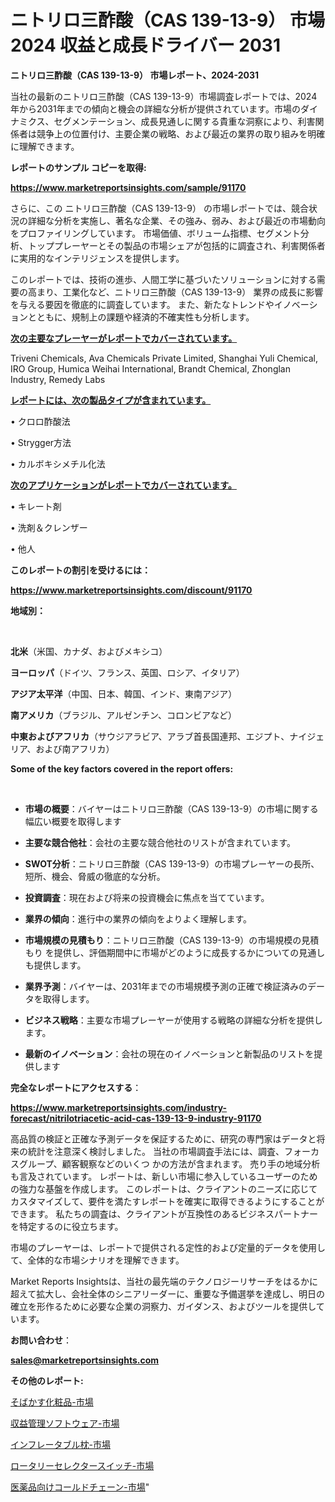  # ニトリロ三酢酸（CAS 139-13-9） 市場 2024 収益と成長ドライバー 2031

<strong>ニトリロ三酢酸（CAS 139-13-9） 市場レポート、2024-2031</strong>

当社の最新のニトリロ三酢酸（CAS 139-13-9）市場調査レポートでは、2024年から2031年までの傾向と機会の詳細な分析が提供されています。市場のダイナミクス、セグメンテーション、成長見通しに関する貴重な洞察により、利害関係者は競争上の位置付け、主要企業の戦略、および最近の業界の取り組みを明確に理解できます。



<strong>レポートのサンプル コピーを取得:</strong> <a href=https://www.marketreportsinsights.com/sample/91170>

<strong><u>https://www.marketreportsinsights.com/sample/91170</u></strong></a>

さらに、この ニトリロ三酢酸（CAS 139-13-9） の市場レポートでは、競合状況の詳細な分析を実施し、著名な企業、その強み、弱み、および最近の市場動向をプロファイリングしています。 市場価値、ボリューム指標、セグメント分析、トッププレーヤーとその製品の市場シェアが包括的に調査され、利害関係者に実用的なインテリジェンスを提供します。

このレポートでは、技術の進歩、人間工学に基づいたソリューションに対する需要の高まり、工業化など、ニトリロ三酢酸（CAS 139-13-9） 業界の成長に影響を与える要因を徹底的に調査しています。 また、新たなトレンドやイノベーションとともに、規制上の課題や経済的不確実性も分析します。



<strong><u>次の主要なプレーヤーがレポートでカバーされています。</u></strong>

Triveni Chemicals, Ava Chemicals Private Limited, Shanghai Yuli Chemical, IRO Group, Humica Weihai International, Brandt Chemical, Zhonglan Industry, Remedy Labs



<strong><u><b>レポートには、次の製品タイプが含まれています。</b></u></strong>

• クロロ酢酸法

• Strygger方法

• カルボキシメチル化法



<strong><u><b>次のアプリケーションがレポートでカバーされています。</b></u></strong>

• キレート剤

• 洗剤＆クレンザー

• 他人



<strong><b>このレポートの割引を受けるには：</b></strong>

<a href=https://www.marketreportsinsights.com/discount/91170>

<strong><u>https://www.marketreportsinsights.com/discount/91170</u></strong></a>



<strong>地域別：</strong>

<strong> </strong>



<strong>北米</strong>（米国、カナダ、およびメキシコ）



<strong>ヨーロッパ</strong>（ドイツ、フランス、英国、ロシア、イタリア）



<strong>アジア太平洋</strong>（中国、日本、韓国、インド、東南アジア）



<strong>南アメリカ</strong>（ブラジル、アルゼンチン、コロンビアなど）



<strong>中東およびアフリカ</strong>（サウジアラビア、アラブ首長国連邦、エジプト、ナイジェリア、および南アフリカ）



<strong>Some of the key factors covered in the report offers:</strong>

<strong> </strong>
<ul>
  <li>

<strong>市場の概要</strong>：バイヤーはニトリロ三酢酸（CAS 139-13-9）の市場に関する幅広い概要を取得します</li>
  <li>

<strong>主要な競合他社</strong>：会社の主要な競合他社のリストが含まれています。</li>
  <li>

<strong>SWOT分析</strong>：ニトリロ三酢酸（CAS 139-13-9）の市場プレーヤーの長所、短所、機会、脅威の徹底的な分析。</li>
  <li>

<strong>投資調査</strong>：現在および将来の投資機会に焦点を当てています。</li>
  <li>

<strong>業界の傾向</strong>：進行中の業界の傾向をよりよく理解します。</li>
  <li>

<strong>市場規模の見積もり</strong>：ニトリロ三酢酸（CAS 139-13-9）の市場規模の見積もり を提供し、評価期間中に市場がどのように成長するかについての見通しも提供します。</li>
  <li>

<strong>業界予測</strong>：バイヤーは、2031年までの市場規模予測の正確で検証済みのデータを取得します。</li>
  <li>

<strong>ビジネス戦略</strong>：主要な市場プレーヤーが使用する戦略の詳細な分析を提供します。</li>
  <li>

<strong>最新のイノベーション</strong>：会社の現在のイノベーションと新製品のリストを提供します</li>
</ul>


<strong>完全なレポートにアクセスする</strong>：

<a href=https://www.marketreportsinsights.com/industry-forecast/nitrilotriacetic-acid-cas-139-13-9-industry-91170>

<strong><u>https://www.marketreportsinsights.com/industry-forecast/nitrilotriacetic-acid-cas-139-13-9-industry-91170</u></strong></a>

高品質の検証と正確な予測データを保証するために、研究の専門家はデータと将来の統計を注意深く検討しました。 当社の市場調査手法には、調査、フォーカスグループ、顧客観察などのいくつ かの方法が含まれます。 売り手の地域分析も言及されています。 レポートは、新しい市場に参入しているユーザーのための強力な基盤を作成します。 このレポートは、クライアントのニーズに応じてカスタマイズして、要件を満たすレポートを確実に取得できるようにすることができます。 私たちの調査は、クライアントが互換性のあるビジネスパートナーを特定するのに役立ちます。

市場のプレーヤーは、レポートで提供される定性的および定量的データを使用して、全体的な市場シナリオを理解できます。

Market Reports Insightsは、当社の最先端のテクノロジーリサーチをはるかに超えて拡大し、会社全体のシニアリーダーに、重要な予備選挙を達成し、明日の確立を形作るために必要な企業の洞察力、ガイダンス、およびツールを提供しています。



<strong><b>お問い合わせ</b></strong>：

<a href=mailto:sales@marketreportsinsights.com>

<strong><u>sales@marketreportsinsights.com</u></strong></a>



<strong>その他のレポート:</strong>

<a href=https://www.linkedin.com/pulse/そばかす化粧品-市場-2023-競争分析と事業成長-2030-consumer-connection-collective-360-iqvkf/>そばかす化粧品-市場</a>

<a href=https://www.linkedin.com/pulse/収益管理ソフトウェア-市場-2023-swot-分析と成長率-2030-1h52f/>収益管理ソフトウェア-市場</a>

<a href=https://www.linkedin.com/pulse/インフレータブル枕-市場-2023-最新の-cagr-および成長分析-0owef/>インフレータブル枕-市場</a>

<a href=https://www.linkedin.com/pulse/ロータリーセレクタースイッチ-市場-2023-新興市場-将来の動向と市場需要-2030-pr-news-hub-bnejf/>ロータリーセレクタースイッチ-市場</a>

<a href=https://www.linkedin.com/pulse/医薬品向けコールドチェーン-市場-2023-最新の-cagr-および成長分析-bq7lf/>医薬品向けコールドチェーン-市場</a>"
